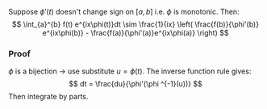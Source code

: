 Suppose $\phi'(t)$ doesn't change sign on $[a,b]$ i.e. $\phi$ is monotonic.
Then:
$$
\int_{a}^{b} f(t) e^{ix\phi(t)}dt \sim \frac{1}{ix} \left( \frac{f(b)}{\phi'(b)} e^{ix\phi(b)} - \frac{f(a)}{\phi'(a)}e^{ix\phi(a)} \right)
$$
### Proof
$\phi$ is a bijection -> use substitute $u=\phi(t)$.
The inverse function rule gives:
$$
dt = \frac{du}{\phi'(\phi ^{-1}(u))}
$$
Then integrate by parts.
